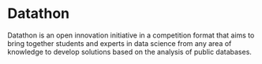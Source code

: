 # Datathon
Datathon is an open innovation initiative in a competition format that aims to bring together students and experts in data science from any area of ​​knowledge to develop solutions based on the analysis of public databases.
